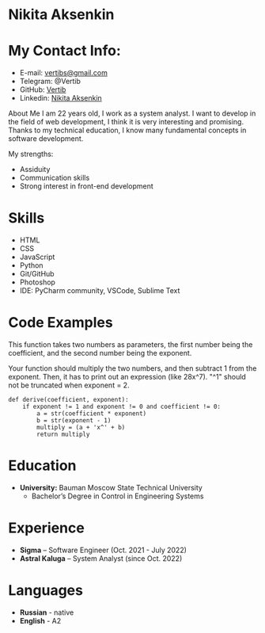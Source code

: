 # Nikita Aksenkin
# My Contact Info:
* E-mail: vertibs@gmail.com
* Telegram: @Vertib
* GitHub: [Vertib](https://github.com/Vertib)
* Linkedin: [Nikita Aksenkin](linkedin.com/in/nikita-aksenkin-567464200)


About Me
I am 22 years old, I work as a system analyst. I want to develop in the field of web development, I think it is very interesting and promising. Thanks to my technical education, I know many fundamental concepts in software development.

My strengths:
* Assiduity
* Сommunication skills
* Strong interest in front-end development

# Skills
* HTML
* CSS
* JavaScript
* Python
* Git/GitHub
* Photoshop
* IDE: PyCharm community, VSCode, Sublime Text

# Code Examples
This function takes two numbers as parameters, the first number being the coefficient, and the second number being the exponent.

Your function should multiply the two numbers, and then subtract 1 from the exponent. Then, it has to print out an expression (like 28x^7). "^1" should not be truncated when exponent = 2.
```
def derive(coefficient, exponent):
    if exponent != 1 and exponent != 0 and coefficient != 0:
        a = str(coefficient * exponent)
        b = str(exponent - 1)
        multiply = (a + 'x^' + b)
        return multiply
```

# Education
* **University:** Bauman Moscow State Technical University
    - Bachelor’s Degree in Control in Engineering Systems

# Experience
* **Sigma** – Software Engineer (Oct.	2021 - July 2022)
* **Astral Kaluga** – System Analyst (since Oct. 2022)

# Languages
* **Russian** - native
* **English** - A2 
